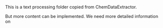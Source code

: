 This is a text processing folder copied from ChemDataExtractor.

But more content can be implemented. We need more detailed information on 